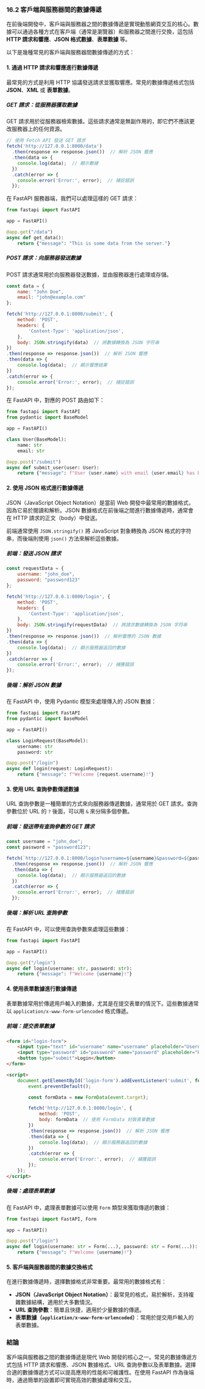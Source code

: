 ### **16.2 客戶端與服務器間的數據傳遞**

在前後端開發中，客戶端與服務器之間的數據傳遞是實現動態網頁交互的核心。數據可以通過各種方式在客戶端（通常是瀏覽器）和服務器之間進行交換，這包括 **HTTP 請求和響應**、**JSON 格式數據**、**表單數據** 等。

以下是幾種常見的客戶端與服務器間數據傳遞的方式：

#### **1. 通過 HTTP 請求和響應進行數據傳遞**

最常見的方式是利用 HTTP 協議發送請求並獲取響應。常見的數據傳遞格式包括 **JSON**、**XML** 或 **表單數據**。

##### **GET 請求：從服務器獲取數據**

GET 請求用於從服務器檢索數據。這些請求通常是無副作用的，即它們不應該更改服務器上的任何資源。

```javascript
// 使用 Fetch API 發送 GET 請求
fetch('http://127.0.0.1:8000/data')
  .then(response => response.json())  // 解析 JSON 響應
  .then(data => {
    console.log(data);  // 顯示數據
  })
  .catch(error => {
    console.error('Error:', error);  // 捕捉錯誤
  });
```

在 FastAPI 服務器端，我們可以處理這樣的 GET 請求：

```python
from fastapi import FastAPI

app = FastAPI()

@app.get("/data")
async def get_data():
    return {"message": "This is some data from the server."}
```

##### **POST 請求：向服務器發送數據**

POST 請求通常用於向服務器發送數據，並由服務器進行處理或存儲。

```javascript
const data = {
    name: "John Doe",
    email: "john@example.com"
};

fetch('http://127.0.0.1:8000/submit', {
    method: 'POST',
    headers: {
        'Content-Type': 'application/json',
    },
    body: JSON.stringify(data)  // 將數據轉換為 JSON 字符串
})
.then(response => response.json())  // 解析 JSON 響應
.then(data => {
    console.log(data);  // 顯示響應結果
})
.catch(error => {
    console.error('Error:', error);  // 捕捉錯誤
});
```

在 FastAPI 中，對應的 POST 路由如下：

```python
from fastapi import FastAPI
from pydantic import BaseModel

app = FastAPI()

class User(BaseModel):
    name: str
    email: str

@app.post("/submit")
async def submit_user(user: User):
    return {"message": f"User {user.name} with email {user.email} has been submitted."}
```

#### **2. 使用 JSON 格式進行數據傳遞**

JSON（JavaScript Object Notation）是當前 Web 開發中最常用的數據格式，因為它易於閱讀和解析。JSON 數據格式在前後端之間進行數據傳遞時，通常會在 HTTP 請求的正文（body）中發送。

前端通常使用 `JSON.stringify()` 將 JavaScript 對象轉換為 JSON 格式的字符串，而後端則使用 `json()` 方法來解析這些數據。

##### **前端：發送 JSON 請求**

```javascript
const requestData = {
    username: "john_doe",
    password: "password123"
};

fetch('http://127.0.0.1:8000/login', {
    method: 'POST',
    headers: {
        'Content-Type': 'application/json',
    },
    body: JSON.stringify(requestData)  // 將請求數據轉換為 JSON 字符串
})
.then(response => response.json())  // 解析響應的 JSON 數據
.then(data => {
    console.log(data);  // 顯示服務器返回的數據
})
.catch(error => {
    console.error('Error:', error);  // 捕獲錯誤
});
```

##### **後端：解析 JSON 數據**

在 FastAPI 中，使用 Pydantic 模型來處理傳入的 JSON 數據：

```python
from fastapi import FastAPI
from pydantic import BaseModel

app = FastAPI()

class LoginRequest(BaseModel):
    username: str
    password: str

@app.post("/login")
async def login(request: LoginRequest):
    return {"message": f"Welcome {request.username}!"}
```

#### **3. 使用 URL 查詢參數傳遞數據**

URL 查詢參數是一種簡單的方式來向服務器傳遞數據，通常用於 GET 請求。查詢參數位於 URL 的 `?` 後面，可以用 `&` 來分隔多個參數。

##### **前端：發送帶有查詢參數的 GET 請求**

```javascript
const username = "john_doe";
const password = "password123";

fetch(`http://127.0.0.1:8000/login?username=${username}&password=${password}`)
  .then(response => response.json())  // 解析 JSON 響應
  .then(data => {
    console.log(data);  // 顯示服務器返回的數據
  })
  .catch(error => {
    console.error('Error:', error);  // 捕獲錯誤
  });
```

##### **後端：解析 URL 查詢參數**

在 FastAPI 中，可以使用查詢參數來處理這些數據：

```python
from fastapi import FastAPI

app = FastAPI()

@app.get("/login")
async def login(username: str, password: str):
    return {"message": f"Welcome {username}!"}
```

#### **4. 使用表單數據進行數據傳遞**

表單數據常用於傳遞用戶輸入的數據，尤其是在提交表單的情況下。這些數據通常以 `application/x-www-form-urlencoded` 格式傳遞。

##### **前端：提交表單數據**

```html
<form id="login-form">
    <input type="text" id="username" name="username" placeholder="Username">
    <input type="password" id="password" name="password" placeholder="Password">
    <button type="submit">Login</button>
</form>

<script>
    document.getElementById('login-form').addEventListener('submit', function(event) {
        event.preventDefault();

        const formData = new FormData(event.target);

        fetch('http://127.0.0.1:8000/login', {
            method: 'POST',
            body: formData  // 使用 FormData 封裝表單數據
        })
        .then(response => response.json())  // 解析 JSON 響應
        .then(data => {
            console.log(data);  // 顯示服務器返回的數據
        })
        .catch(error => {
            console.error('Error:', error);  // 捕獲錯誤
        });
    });
</script>
```

##### **後端：處理表單數據**

在 FastAPI 中，處理表單數據可以使用 `Form` 類型來獲取傳遞的數據：

```python
from fastapi import FastAPI, Form

app = FastAPI()

@app.post("/login")
async def login(username: str = Form(...), password: str = Form(...)):
    return {"message": f"Welcome {username}!"}
```

#### **5. 客戶端與服務器間的數據交換格式**

在進行數據傳遞時，選擇數據格式非常重要。最常用的數據格式有：

- **JSON（JavaScript Object Notation）**：最常見的格式，易於解析，支持複雜數據結構，適用於大多數情況。
- **URL 查詢參數**：簡單且快捷，適用於少量數據的傳遞。
- **表單數據（`application/x-www-form-urlencoded`）**：常用於提交用戶輸入的表單數據。

### **結論**

客戶端與服務器之間的數據傳遞是現代 Web 開發的核心之一。常見的數據傳遞方式包括 HTTP 請求和響應、JSON 數據格式、URL 查詢參數以及表單數據。選擇合適的數據傳遞方式可以提高應用的性能和可維護性。在使用 FastAPI 作為後端時，通過簡單的設置即可實現高效的數據處理和交互。